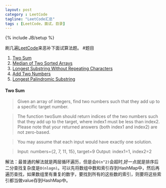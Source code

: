 ```yaml
---
layout: post
category : LeetCode
tagline: "LeetCode汇总"
tags : [LeetCode，面试，目录]
---
```

{% include JB/setup %}

刷几遍[LeetCode](https://oj.leetcode.com/problems/)来恶补下面试算法题。
#题目
1. [Two Sum](#TwoSum)
2. [Median of Two Sorted Arrays](http://simonjava.github.io/leetcode/2014/06/07/LeetCode%E4%B9%8BMedian-of-Two-Sorted-Arrays/)
3. [Longest Substring Without Repeating Characters]()
4. [Add Two Numbers]()
5. [Longest Palindromic Substring]()

<h4 id="TwoSum">Two Sum</h4>

>Given an array of integers, find two numbers such that they add up to a specific target number.

>The function twoSum should return indices of the two numbers such that they add up to the target, where index1 must be less than index2. Please note that your returned answers (both index1 and index2) are not zero-based.

>You may assume that each input would have exactly one solution.

>Input: numbers={2, 7, 11, 15}, target=9
>Output: index1=1, index2=2 

解法：最普通的解法就是两层循环遍历，但是会`O(n^2)`会超时,好一点就是排序后二分查找复杂度是`O(nlogn)`。可以先将数组中数和索引存到HashMap中，然后再遍历查找，如果数组里有重复的数字，要找到所有的这些数的索引，则要将这些索引都当做value存到HashMap中。




























